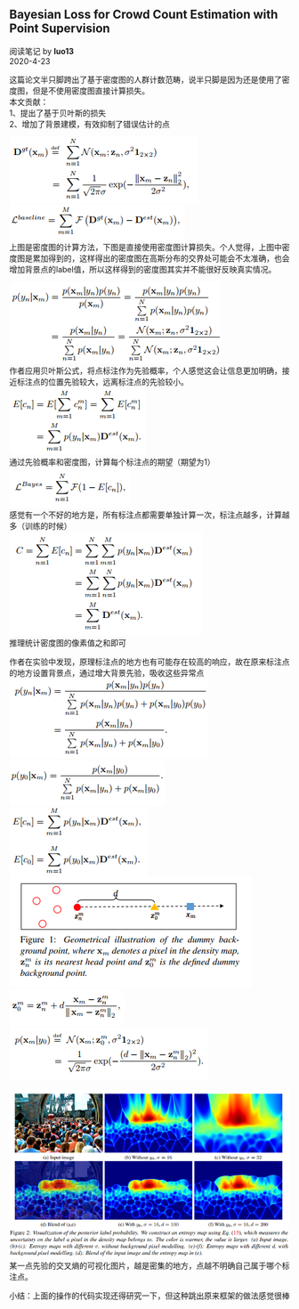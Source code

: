 ## Bayesian Loss for Crowd Count Estimation with Point Supervision
阅读笔记 by **luo13**  
2020-4-23  

这篇论文半只脚跨出了基于密度图的人群计数范畴，说半只脚是因为还是使用了密度图，但是不使用密度图直接计算损失。  
本文贡献：  
1、提出了基于贝叶斯的损失  
2、增加了背景建模，有效抑制了错误估计的点  

![密度图](../../img/bayesian_loss/密度图.PNG)  
![密度图](../../img/bayesian_loss/baseline.PNG)  
上图是密度图的计算方法，下图是直接使用密度图计算损失。个人觉得，上图中密度图是累加得到的，这样得出的密度图在高斯分布的交界处可能会不太准确，也会增加背景点的label值，所以这样得到的密度图其实并不能很好反映真实情况。  

![先验](../../img/bayesian_loss/先验.PNG)  
作者应用贝叶斯公式，将点标注作为先验概率，个人感觉这会让信息更加明确，接近标注点的位置先验较大，远离标注点的先验较小。  
![先验](../../img/bayesian_loss/期望.PNG)  
通过先验概率和密度图，计算每个标注点的期望（期望为1）  
![bayesloss](../../img/bayesian_loss/bayesloss.PNG)  
感觉有一个不好的地方是，所有标注点都需要单独计算一次，标注点越多，计算越多（训练的时候）  
![推理](../../img/bayesian_loss/推理.PNG)  
推理统计密度图的像素值之和即可  

作者在实验中发现，原理标注点的地方也有可能存在较高的响应，故在原来标注点的地方设置背景点，通过增大背景先验，吸收这些异常点  
![y0](../../img/bayesian_loss/背景建模.PNG)  
![y0](../../img/bayesian_loss/y0先验.PNG)  
![y0](../../img/bayesian_loss/y0期望.PNG)  
![y0](../../img/bayesian_loss/y0分配.PNG)  
![y0](../../img/bayesian_loss/y0分配2.PNG)  
![y0](../../img/bayesian_loss/y0分配3.PNG)  

![y0](../../img/bayesian_loss/某一点先验的交叉熵.PNG)  
某一点先验的交叉熵的可视化图片，越是密集的地方，点越不明确自己属于哪个标注点。  

小结：上面的操作的代码实现还得研究一下，但这种跳出原来框架的做法感觉很棒
